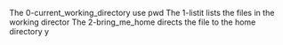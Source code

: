 The 0-current_working_directory use pwd
The 1-listit lists the files in the working director
The 2-bring_me_home directs the file to the home directory y

